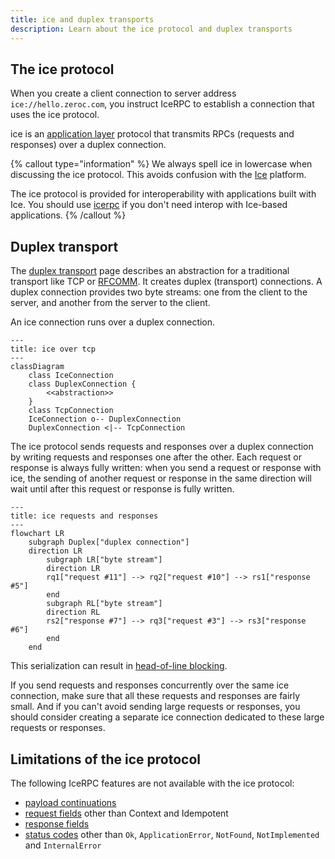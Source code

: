 ```yaml
---
title: ice and duplex transports
description: Learn about the ice protocol and duplex transports
---
```


## The ice protocol

When you create a client connection to server address `ice://hello.zeroc.com`, you instruct IceRPC to establish a
connection that uses the ice protocol.

ice is an [application layer][application-layer] protocol that transmits RPCs (requests and responses) over a duplex
connection.

{% callout type="information" %}
We always spell ice in lowercase when discussing the ice protocol. This avoids confusion with the
[Ice](https://github.com/zeroc-ice/ice) platform.

The ice protocol is provided for interoperability with applications built with Ice. You should use
[icerpc](icerpc-multiplexed-transports) if you don't need interop with Ice-based applications.
{% /callout %}

## Duplex transport

The [duplex transport][duplex-transport] page describes an abstraction for a traditional transport like TCP or [RFCOMM].
It creates duplex (transport) connections. A duplex connection provides two byte streams: one from the client to the
server, and another from the server to the client.

An ice connection runs over a duplex connection.

```mermaid
---
title: ice over tcp
---
classDiagram
    class IceConnection
    class DuplexConnection {
        <<abstraction>>
    }
    class TcpConnection
    IceConnection o-- DuplexConnection
    DuplexConnection <|-- TcpConnection
```

The ice protocol sends requests and responses over a duplex connection by writing requests and responses one after
the other. Each request or response is always fully written: when you send a request or response with ice, the sending
of another request or response in the same direction will wait until after this request or response is fully written.

```mermaid
---
title: ice requests and responses
---
flowchart LR
    subgraph Duplex["duplex connection"]
    direction LR
        subgraph LR["byte stream"]
        direction LR
        rq1["request #11"] --> rq2["request #10"] --> rs1["response #5"]
        end
        subgraph RL["byte stream"]
        direction RL
        rs2["response #7"] --> rq3["request #3"] --> rs3["response #6"]
        end
    end
```

This serialization can result in [head-of-line blocking][head-of-line-blocking].

If you send requests and responses concurrently over the same ice connection, make sure that all these requests and
responses are fairly small. And if you can't avoid sending large requests or responses, you should consider creating a
separate ice connection dedicated to these large requests or responses.

## Limitations of the ice protocol

The following IceRPC features are not available with the ice protocol:

- [payload continuations][payload-continuations]
- [request fields][request-fields] other than Context and Idempotent
- [response fields][response-fields]
- [status codes][status-code] other than `Ok`, `ApplicationError`, `NotFound`, `NotImplemented` and `InternalError`

[duplex-transport]: ../duplex-transport
[payload-continuations]: ../invocation/outgoing-request#request-payload-and-payload-continuation
[request-fields]: ../invocation/outgoing-request#request-fields
[response-fields]: ../invocation/incoming-response#response-fields
[status-code]: ../invocation/incoming-response#status-code

[application-layer]: https://en.wikipedia.org/wiki/Application_layer
[RFCOMM]: https://en.wikipedia.org/wiki/List_of_Bluetooth_protocols#Radio_frequency_communication_(RFCOMM)
[head-of-line-blocking]: https://en.wikipedia.org/wiki/Head-of-line_blocking

